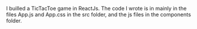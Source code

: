 I builled a TicTacToe game in ReactJs. The code I wrote is in mainly in the files App.js and App.css in the src folder,
and the js files in the components folder.
